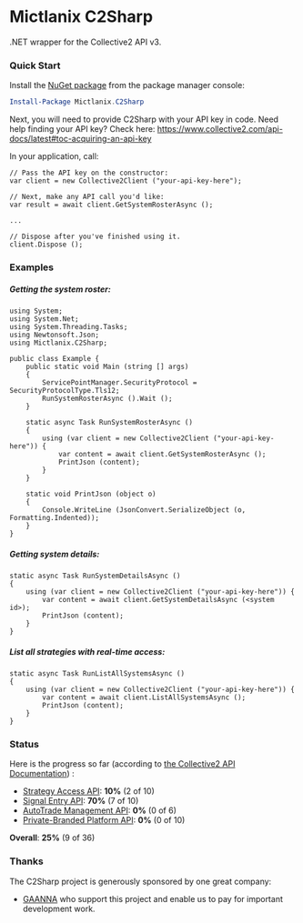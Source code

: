 # Mictlanix C2Sharp

.NET wrapper for the Collective2 API v3.

### Quick Start

Install the [NuGet package](https://nuget.org/packages/Mictlanix.C2Sharp/) from the package manager console:

```powershell
Install-Package Mictlanix.C2Sharp
```
Next, you will need to provide C2Sharp with your API key in code.  Need help finding your API key?  Check here: https://www.collective2.com/api-docs/latest#toc-acquiring-an-api-key

In your application, call:

```CSharp
// Pass the API key on the constructor:
var client = new Collective2Client ("your-api-key-here");

// Next, make any API call you'd like:
var result = await client.GetSystemRosterAsync ();

...

// Dispose after you've finished using it.
client.Dispose ();
```

### Examples

##### Getting the system roster:

```CSharp
using System;
using System.Net;
using System.Threading.Tasks;
using Newtonsoft.Json;
using Mictlanix.C2Sharp;

public class Example {
	public static void Main (string [] args)
	{
		ServicePointManager.SecurityProtocol = SecurityProtocolType.Tls12;
		RunSystemRosterAsync ().Wait ();
	}

	static async Task RunSystemRosterAsync ()
	{
		using (var client = new Collective2Client ("your-api-key-here")) {
			var content = await client.GetSystemRosterAsync ();
			PrintJson (content);
		}
	}

	static void PrintJson (object o)
	{
		Console.WriteLine (JsonConvert.SerializeObject (o, Formatting.Indented));
	}
}
```

##### Getting system details:

```CSharp
static async Task RunSystemDetailsAsync ()
{
	using (var client = new Collective2Client ("your-api-key-here")) {
		var content = await client.GetSystemDetailsAsync (<system id>);
		PrintJson (content);
	}
}
```

##### List all strategies with real-time access:

```CSharp
static async Task RunListAllSystemsAsync ()
{
	using (var client = new Collective2Client ("your-api-key-here")) {
		var content = await client.ListAllSystemsAsync ();
		PrintJson (content);
	}
}
```

### Status
Here is the progress so far (according to [the Collective2 API Documentation](https://www.collective2.com/api-docs/latest)) :

- [Strategy Access API](https://www.collective2.com/api-docs/latest#toc--strategy-access-api-): **10%** (2 of 10)
- [Signal Entry API](https://www.collective2.com/api-docs/latest#toc--signal-entry-api-): **70%** (7 of 10)
- [AutoTrade Management API](https://www.collective2.com/api-docs/latest#toc--autotrade-management-api-): **0%** (0 of 6)
- [Private-Branded Platform API](https://www.collective2.com/api-docs/latest#toc--private-branded-platform-api-): **0%** (0 of 10)

**Overall**: **25%** (9 of 36)

### Thanks

The C2Sharp project is generously sponsored by one great company:

* [GAANNA](https://www.gaanna.com/) who support this project and enable us to pay for important development work.
